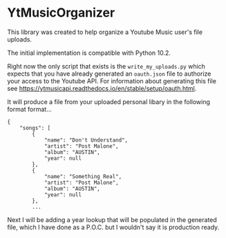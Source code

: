 # YtMusicOrganizer

This library was created to help organize a Youtube Music user's file uploads.

The initial implementation is compatible with Python 10.2.

Right now the only script that exists is the `write_my_uploads.py` which expects that you have 
already generated an `oauth.json` file to authorize your access to the Youtube API.  For information
about generating this file see https://ytmusicapi.readthedocs.io/en/stable/setup/oauth.html.

It will produce a file from your uploaded personal libary in the following format format...

```
{
    "songs": [
        {
            "name": "Don't Understand",
            "artist": "Post Malone",
            "album": "AUSTIN",
            "year": null
        },
        {
            "name": "Something Real",
            "artist": "Post Malone",
            "album": "AUSTIN",
            "year": null
        },
        ...
```

Next I will be adding a year lookup that will be populated in the generated file, which I have done as a P.O.C. but I wouldn't say
it is production ready.